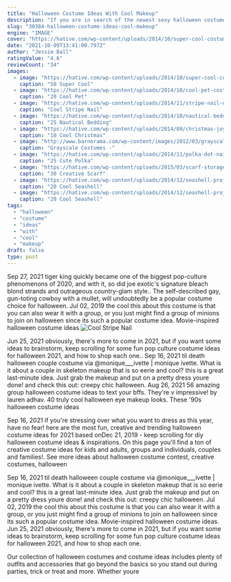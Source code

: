 ```yaml
---
title: "Halloween Costume Ideas With Cool Makeup"
description: "If you are in search of the newest sexy halloween costume ideas for 2020, halloweencostumes.Com has them! whether you're slim, average, or plus size we have sexy costumes for every body type. Our selection of costumes features various styles ranging from super sexy sleek bodysuits that hug every curve to sexy empire waist costume"
slug: "30384-halloween-costume-ideas-cool-makeup"
engine: "IMAGE"
cover: "https://hative.com/wp-content/uploads/2014/10/super-cool-costume-ideas/34-ezio-costume.jpg"
date: "2021-10-09T13:41:00.797Z"
author: "Jessie Ball"
ratingValue: "4.6"
reviewCount: "34"
images:
  - image: "https://hative.com/wp-content/uploads/2014/10/super-cool-costume-ideas/34-ezio-costume.jpg"
    caption: "50 Super Cool"
  - image: "https://hative.com/wp-content/uploads/2014/10/cool-pet-costumes/12-cool-pet-costumes.jpg"
    caption: "20 Cool Pet"
  - image: "https://hative.com/wp-content/uploads/2014/11/stripe-nail-designs/20-stripe-nail-designs.jpg"
    caption: "Cool Stripe Nail"
  - image: "https://hative.com/wp-content/uploads/2014/10/nautical-bedding-ideas/24-nautical-bedding-ideas-for-boys.jpg"
    caption: "25 Nautical Bedding"
  - image: "https://hative.com/wp-content/uploads/2014/09/christmas-joy-sign/10-christmas-joy-sign-ideas-and-tutorials.jpg"
    caption: "10 Cool Christmas"
  - image: "http://www.barnorama.com/wp-content/images/2012/03/grayscale_costumes/05-grayscale_costumes.jpg"
    caption: "Grayscale Costumes -"
  - image: "https://hative.com/wp-content/uploads/2014/11/polka-dot-nail-designs/23-cute-polka-dot-nail-designs.jpg"
    caption: "25 Cute Polka"
  - image: "https://hative.com/wp-content/uploads/2015/03/scarf-storage-ideas/5-creative-scarf-storage-and-display-ideas.jpg"
    caption: "30 Creative Scarf"
  - image: "https://hative.com/wp-content/uploads/2014/12/seashell-project-ideas/12-seashell-wreath.jpg"
    caption: "20 Cool Seashell"
  - image: "https://hative.com/wp-content/uploads/2014/12/seashell-project-ideas/11-sea-shell-photo-frame.jpg"
    caption: "20 Cool Seashell"
tags:
  - "halloween"
  - "costume"
  - "ideas"
  - "with"
  - "cool"
  - "makeup"
draft: false
type: post
---
```


Sep 27, 2021 tiger king quickly became one of the biggest pop-culture phenomenons of 2020, and with it, so did joe exotic's signature bleach blond strands and outrageous country-glam style.. The self-described gay, gun-toting cowboy with a mullet, will undoubtedly be a popular costume choice for halloween. Jul 02, 2019 the cool this about this costume is that you can also wear it with a group, or you just might find a group of minions to join on halloween since its such a popular costume idea. Movie-inspired halloween costume ideas
![Cool Stripe Nail](https://hative.com/wp-content/uploads/2014/11/stripe-nail-designs/20-stripe-nail-designs.jpg "Cool Stripe Nail")

Jun 25, 2021 obviously, there&#39;s more to come in 2021, but if you want some ideas to brainstorm, keep scrolling for some fun pop culture costume ideas for halloween 2021, and how to shop each one.. Sep 16, 2021 til death halloween couple costume via @monique___ivette | monique ivette. What is it about a couple in skeleton makeup that is so eerie and cool? this is a great last-minute idea. Just grab the makeup and put on a pretty dress  youre done! and check this out: creepy chic halloween. Aug 26, 2021 56 amazing group halloween costume ideas to text your bffs. They&#39;re v impressive! by lauren adhav.  40 truly cool halloween eye makeup looks. These &#39;90s halloween costume ideas
<!--inArticleAds-->

<!--galleryOne-->

Sep 16, 2021 if you're stressing over what you want to dress as this year, have no fear! here are the most fun, creative and trending halloween costume ideas for 2021 based onDec 21, 2019 - keep scrolling for diy halloween costume ideas & inspirations. On this page you'll find a ton of creative costume ideas for kids and adults, groups and individuals, couples and families!. See more ideas about halloween costume contest, creative costumes, halloween
<!--inArticleAds-->

<!--galleryTwo-->

Sep 16, 2021 til death halloween couple costume via @monique___ivette | monique ivette. What is it about a couple in skeleton makeup that is so eerie and cool? this is a great last-minute idea. Just grab the makeup and put on a pretty dress  youre done! and check this out: creepy chic halloween. Jul 02, 2019 the cool this about this costume is that you can also wear it with a group, or you just might find a group of minions to join on halloween since its such a popular costume idea. Movie-inspired halloween costume ideas. Jun 25, 2021 obviously, there's more to come in 2021, but if you want some ideas to brainstorm, keep scrolling for some fun pop culture costume ideas for halloween 2021, and how to shop each one.
<!--galleryThree-->

Our collection of halloween costumes and costume ideas includes plenty of outfits and accessories that go beyond the basics so you stand out during parties, trick or treat and more. Whether youre